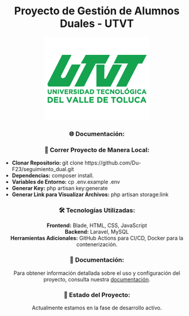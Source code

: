 <!-- Proyecto de Gestión de Alumnos Duales - UTVT -->

<h1 align="center">Proyecto de Gestión de Alumnos Duales - UTVT</h1>

<p align="center">
  <img alt="Proyecto Banner" src="./public/assets/images/Logo-utvt.png">
</p>

<!-- Descripción -->
<h3 align="center">🌐 Documentación:</h3>

<h3 align="center">🚀 Correr Proyecto de Manera Local:</h3>
<ul>
  <li><strong>Clonar Repositorio:
</strong>
git clone https://github.com/Du-F23/seguimiento_dual.git</li>
  <li><strong>Dependencias:</strong> composer install.</li>
  <li><strong>Variables de Entorno:</strong> 
    cp .env.example .env
    </li>
    <li><strong>Generar Key:</strong> 
    php artisan key:generate
    </li>
    <li><strong>Generar Link para Visualizar Archivos:</strong> 
    php artisan storage:link
    </li>
</ul>

<!-- Tecnologías Utilizadas -->
<h3 align="center">🛠️ Tecnologías Utilizadas:</h3>
<p align="center">
  <strong>Frontend:</strong> Blade, HTML, CSS, JavaScript<br>
  <strong>Backend:</strong> Laravel, MySQL<br>
  <strong>Herramientas Adicionales:</strong> GitHub Actions para CI/CD, Docker para la contenerización.
</p>


<!-- Documentación -->
<h3 align="center">📖 Documentación:</h3>
<p align="center">Para obtener información detallada sobre el uso y configuración del proyecto, consulta nuestra <a href="./documentation.md">documentación</a>.</p>

<!-- Estado del Proyecto -->
<h3 align="center">🚧 Estado del Proyecto:</h3>
<p align="center">Actualmente estamos en la fase de desarrollo activo. 
    
